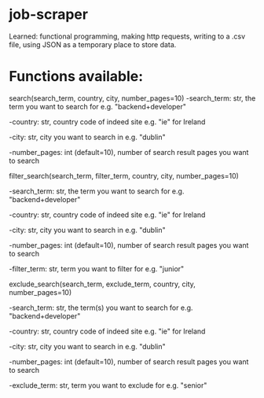 # job-scraper
Learned: functional programming, making http requests, writing to a .csv file, using JSON as a temporary place to store data.

# Functions available:

search(search_term, country, city, number_pages=10)
-search_term: str, the term you want to search for e.g. "backend+developer"

-country: str, country code of indeed site e.g. "ie" for Ireland

-city: str, city you want to search in e.g. "dublin"

-number_pages: int (default=10), number of search result pages you want to search

filter_search(search_term, filter_term, country, city, number_pages=10)

-search_term: str, the term you want to search for e.g. "backend+developer"

-country: str, country code of indeed site e.g. "ie" for Ireland

-city: str, city you want to search in e.g. "dublin"

-number_pages: int (default=10), number of search result pages you want to search

-filter_term: str, term you want to filter for e.g. "junior"

exclude_search(search_term, exclude_term, country, city, number_pages=10)

-search_term: str, the term(s) you want to search for e.g. "backend+developer"

-country: str, country code of indeed site e.g. "ie" for Ireland

-city: str, city you want to search in e.g. "dublin"

-number_pages: int (default=10), number of search result pages you want to search

-exclude_term: str, term you want to exclude for e.g. "senior"
